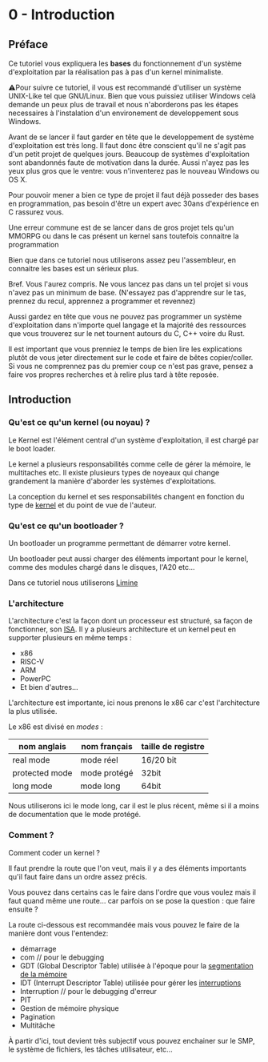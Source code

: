 # 0 - Introduction

## Préface

Ce tutoriel vous expliquera les __bases__ du fonctionnement d'un système d'exploitation par la réalisation pas à pas d'un kernel minimaliste.

⚠️Pour suivre ce tutoriel, il vous est recommandé d'utiliser un système UNIX-Like tel que GNU/Linux. Bien que vous puissiez utiliser Windows celà demande un peux plus de travail et nous n'aborderons pas les étapes necessaires à l'instalation d'un environement de developpement sous Windows.

Avant de se lancer il faut garder en tête que le developpement de système d'exploitation est très long. Il faut donc être conscient qu'il ne s'agit pas d'un petit projet de quelques jours. Beaucoup de systèmes d'exploitation sont abandonnés faute de motivation dans la durée. Aussi n'ayez pas les yeux plus gros que le ventre: vous n'inventerez pas le nouveau Windows ou OS X.

Pour pouvoir mener a bien ce type de projet il faut déjà posseder des bases en programmation, pas besoin d'être un expert avec 30ans d'expérience en C rassurez vous.

Une erreur commune est de se lancer dans de gros projet tels qu'un MMORPG ou dans le cas présent un kernel sans toutefois connaitre la programmation

Bien que dans ce tutoriel nous utiliserons assez peu l'assembleur, en connaitre les bases est un sérieux plus.

Bref. Vous l'aurez compris. Ne vous lancez pas dans un tel projet si vous n'avez pas un minimum de base. (N'essayez pas d'apprendre sur le tas, prennez du recul, apprennez a programmer et revennez)

Aussi gardez en tête que vous ne pouvez pas programmer un système d'exploitation dans n'importe quel langage et la majorité des ressources que vous trouverez sur le net tournent autours du C, C++ voire du Rust.

Il est important que vous prenniez le temps de bien lire les explications plutôt de vous jeter directement sur le code et faire de bêtes copier/coller. Si vous ne comprennez pas du premier coup ce n'est pas grave, pensez a faire vos propres recherches et à relire plus tard à tête reposée.

## Introduction

### Qu'est ce qu'un kernel (ou noyau) ?

Le Kernel est l'élément central d'un système d'exploitation, il est chargé par le boot loader.

Le kernel a plusieurs responsabilités comme celle de gérer la mémoire, le multitaches etc. Il existe plusieurs types de noyeaux qui change grandement la manière d'aborder les systèmes d'exploitations.

La conception du kernel et ses responsabilités changent en fonction du type de [kernel](/types-de-kernel.html) et du point de vue de l'auteur.


### Qu'est ce qu'un bootloader ?

Un bootloader un programme permettant de démarrer votre kernel.

Un bootloader peut aussi charger des éléments important pour le kernel, comme des modules chargé dans le disques, l'A20 etc...

Dans ce tutoriel nous utiliserons [Limine](https://github.com/limine-bootloader/limine)

### L'architecture 

L'architecture c'est la façon dont un processeur est structuré, sa façon de fonctionner, son [ISA](https://en.wikipedia.org/wiki/Instruction_set_architecture).
Il y a plusieurs architecture et un kernel peut en supporter plusieurs en même temps : 

- x86 
- RISC-V
- ARM
- PowerPC
- Et bien d'autres...

L'architecture est importante, ici nous prenons le x86 car c'est l'architecture la plus utilisée.

Le x86 est divisé en *modes* : 


| nom anglais    | nom français | taille de registre |
| -------------- | ------------ | ------------------ |
| real mode      | mode réel    | 16/20 bit          |
| protected mode | mode protégé | 32bit              |
| long mode      | mode long    | 64bit              |

Nous utiliserons ici le mode long, car il est le plus récent, même si il a moins de documentation que le mode protégé.


### Comment ?
Comment coder un kernel ? 

Il faut prendre la route que l'on veut, mais il y a des éléments importants qu'il faut faire dans un ordre assez précis.

Vous pouvez dans certains cas le faire dans l'ordre que vous voulez mais il faut quand même une route... car parfois on se pose la question : que faire ensuite ? 

La route ci-dessous est recommandée mais vous pouvez le faire de la manière dont vous l'entendez: 

- démarrage
- com // pour le debugging 
- GDT (Global Descriptor Table) utilisée à l'époque pour la [segmentation de la mémoire](https://fr.wikipedia.org/wiki/Segmentation_(informatique))
- IDT (Interrupt Descriptor Table) utilisée pour gérer les [interruptions](https://fr.wikipedia.org/wiki/Interruption_(informatique))
- Interruption  // pour le debugging d'erreur
- PIT 
- Gestion de mémoire physique
- Pagination 
- Multitâche 

À partir d'ici, tout devient très subjectif vous pouvez enchainer sur le SMP, le système de fichiers, les tâches utilisateur, etc...
